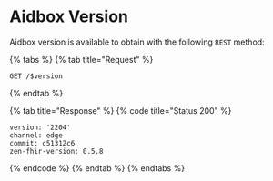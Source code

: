 # Aidbox Version

Aidbox version is available to obtain with the following `REST` method:&#x20;

{% tabs %}
{% tab title="Request" %}
```http
GET /$version
```
{% endtab %}

{% tab title="Response" %}
{% code title="Status 200" %}
```
version: '2204'
channel: edge
commit: c51312c6
zen-fhir-version: 0.5.8
```
{% endcode %}
{% endtab %}
{% endtabs %}
